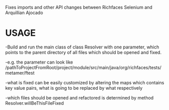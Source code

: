 Fixes imports and other API changes between Richfaces Selenium and Arquillian Ajocado

USAGE
=====

-Build and run the main class of class Resolver with one parameter, which points to the parent directory of all files which should be opened and fixed.

-e.g. the parameter can look like /pathToProjectFromRoot/project/module/src/main/java/org/richfaces/tests/metamer/ftest

-what is fixed can be easily customized by altering the maps which contains key value pairs, what is going to be replaced by what respectively

-which files should be opened and refactored is determined by method Resolver.willBeThisFileFixed
